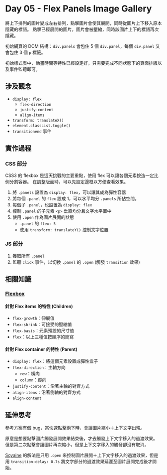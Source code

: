# Day 05 - Flex Panels Image Gallery

將上下排列的圖片變成左右排列，點擊圖片會使其展開，同時從圖片上下移入原本隱藏的標語。
點擊已經展開的圖片，圖片會被壓縮，同時該圖片上下的標語再次隱藏。

初始網頁的 DOM 結構：`div.panels` 會包住 5 個 `div.panel`，每個 `div.panel` 又會包住 3 個 `p` 標籤。

初始樣式表中，動畫時間等特性已經設定好，只需要完成不同狀態下的頁面排版以及事件監聽即可。

## 涉及觀念

* `display: flex`
    - `flex-direction`
    - `justify-content`
    - `align-items`
* `transform: translateX()`
* `element.classList.toggle()`
* `transitionend` 事件

## 實作過程

### CSS 部分

CSS3 的 flexbox 是這天挑戰的主要重點，使用 flex 可以讓各個元素按造一定比例分割容器。
在調整版面時，可以先設定邊框以方便查看效果。

1. 將 `.panels` 設置為 `display: flex`，可以讓其成為彈性容器
2. 將每個 `.panel` 的 `flex` 設成 1，可以水平均分 `.panels` 所佔空間。
3. 每個子 `.panel`，也設置為 `display: flex`
4. 控制 `.panel` 的子元素 `<p>` 垂直均分且文字水平置中
5. 使用 `.open` 作為圖片展開的狀態
    - `.panel` 的 `flex: 5`
    - 使用 `transform: translateY()` 控制文字位置

### JS 部分

1. 獲取所有 `.panel`
2. 監聽 `click` 事件，以切換 `.panel` 的 `.open` (觸發 `transition` 效果)

## 相關知識

### [Flexbox](https://developer.mozilla.org/en/docs/Web/CSS/CSS_Flexible_Box_Layout/Using_CSS_flexible_boxes)

#### 針對 Flex items 的特性 (Children)

* `flex-growth`：伸展值
* `flex-shrink`：可接受的壓縮值
* `flex-basis`：元素預設的尺寸值
* `flex`：以上三種值按順序的簡寫

#### 針對 Flex container 的特性 (Parent)

* `display: flex`：將這個元素設置成彈性盒子
* `flex-direction`：主軸方向
    - `row`：橫向
    - `column`：縱向
* `justify-content`：沿著主軸的對齊方式
* `align-items`：沿著側軸的對齊方式
* `align-content`

## 延伸思考

參考方案有個 bug，當快速點擊兩下時，會讓圖片縮小＋上下文字出現。

原意是想要點擊圖片觸發展開效果結束後，才去觸發上下文字移入的過渡效果。
但是第二次點擊會讓圖片再次縮小，但是上下文字移入的觸發卻沒有取消。

[Soyaine](https://github.com/soyaine) 的解法是只用 `.open` 來控制圖片展開＋上下文字移入的過渡效果，但是用 `transition-delay: 0.7s` 將文字部分的過渡效果延遲至圖片展開完成後才開始。
